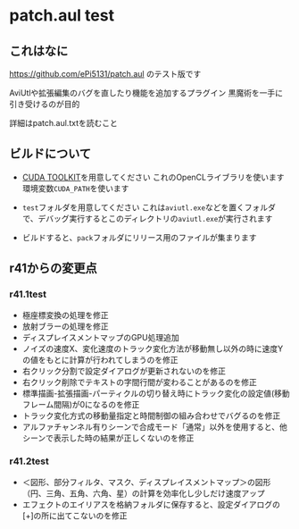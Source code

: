 # patch.aul test
## これはなに
https://github.com/ePi5131/patch.aul のテスト版です

AviUtlや拡張編集のバグを直したり機能を追加するプラグイン
黒魔術を一手に引き受けるのが目的

詳細はpatch.aul.txtを読むこと

## ビルドについて

- [CUDA TOOLKIT](https://developer.nvidia.com/cuda-toolkit)を用意してください
 これのOpenCLライブラリを使います 環境変数`CUDA_PATH`を使います

-  `test`フォルダを用意してください
 これは`aviutl.exe`などを置くフォルダで、デバッグ実行するとこのディレクトリの`aviutl.exe`が実行されます

- ビルドすると、`pack`フォルダにリリース用のファイルが集まります

## r41からの変更点
### r41.1test
- 極座標変換の処理を修正
- 放射ブラーの処理を修正
- ディスプレイスメントマップのGPU処理追加
- ノイズの速度X、変化速度のトラック変化方法が移動無し以外の時に速度Yの値をもとに計算が行われてしまうのを修正
- 右クリック分割で設定ダイアログが更新されないのを修正
- 右クリック削除でテキストの字間行間が変わることがあるのを修正
- 標準描画-拡張描画-パーティクルの切り替え時にトラック変化の設定値(移動フレーム間隔)が0になるのを修正
- トラック変化方式の移動量指定と時間制御の組み合わせでバグるのを修正
- アルファチャンネル有りシーンで合成モード「通常」以外を使用すると、他シーンで表示した時の結果が正しくないのを修正

### r41.2test
- ＜図形、部分フィルタ、マスク、ディスプレイスメントマップ＞の図形（円、三角、五角、六角、星）の計算を効率化し少しだけ速度アップ
- エフェクトのエイリアスを格納フォルダに保存すると、設定ダイアログの[+]の所に出てこないのを修正

